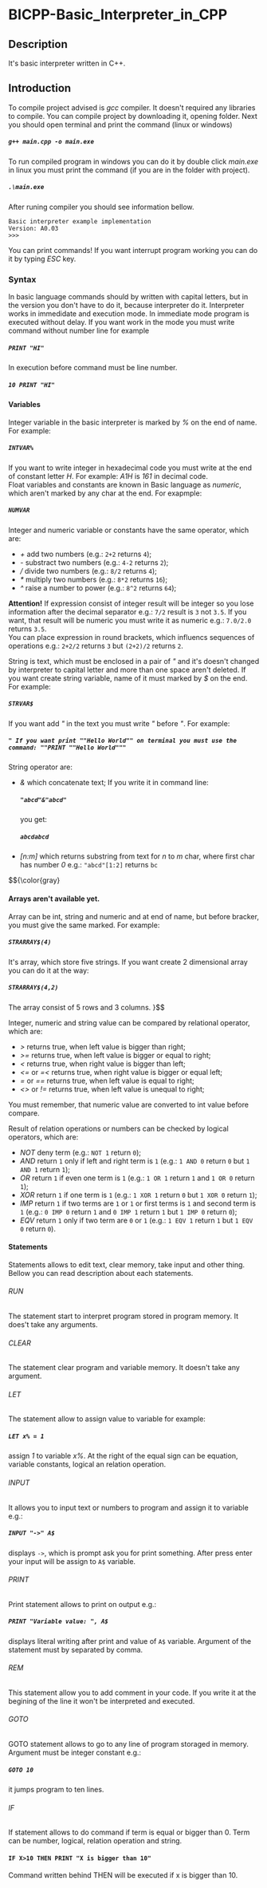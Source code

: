 # BICPP-Basic_Interpreter_in_CPP
## Description
It's basic interpreter written in C++.
## Introduction

To compile project advised is *gcc* compiler. It doesn't required any libraries to compile. You can compile project by downloading it, opening folder. Next you should open terminal and print the command (linux or windows)
##### `g++ main.cpp -o main.exe`
To run compiled program in windows you can do it by double click *main.exe* in linux you must print the command (if you are in the folder with project).
##### `.\main.exe`
After runing compiler you should see information bellow.
```
Basic interpreter example implementation
Version: A0.03
>>>
```
You can print commands!
If you want interrupt program working you can do it by typing *ESC* key.

### Syntax

In basic language commands should by written with capital letters, but in the version you don't have to do it, because interpreter do it.
Interpreter works in immedidate and execution mode. In immediate mode program is executed without delay. If you want work in the mode you must write command without number line for example
##### `PRINT "HI"`
In execution before command must be line number.
##### `10 PRINT "HI"`

#### Variables
Integer variable in the basic interpreter is marked by *%* on the end of name. For example:
##### `INTVAR%`
If you want to write integer in hexadecimal code you must write at the end of constant letter *H*. For example: *A1H* is *161* in decimal code.  
Float variables and constants are known in Basic language as *numeric*, which aren't marked by any char at the end. For exapmple:
##### `NUMVAR`
Integer and numeric variable or constants have the same operator, which are:
- *+* add two numbers (e.g.: `2+2` returns `4`);
- *-* substract two numbers (e.g.: `4-2` returns `2`);
- */* divide two numbers (e.g.: `8/2` returns `4`);
- *\** multiply two numbers (e.g.: `8*2` returns `16`);
- *^* raise a number to power (e.g.: `8^2` returns `64`);

 **Attention!** If expression consist of integer result will be integer so you lose information after the decimal separator e.g.: `7/2` result is `3` not `3.5`. If you want, that result will be numeric you must write it as numeric e.g.: `7.0/2.0` returns `3.5`.  
 You can place expression in round brackets, which influencs sequences of operations e.g.: `2+2/2` returns `3` but  `(2+2)/2` returns `2`.

String is text, which must be enclosed in a pair of *"* and it's doesn't changed by interpreter to capital letter and more than one space aren't deleted. If you want create string variable, name of it must marked by *$* on the end. For example:
##### `STRVAR$`
If you want add *"* in the text you must write *"* before *"*. For example:
##### `" If you want print ""Hello World"" on terminal you must use the command: ""PRINT ""Hello World"""`
String operator are:
-   *&* which concatenate text;
    If you write it in command line:
    ##### `"abcd"&"abcd"`
    you get:
    ##### `abcdabcd`
-   *[n:m]* which returns substring from text for *n* to *m* char, where first char has number *0* e.g.: `"abcd"[1:2]` returns `bc`


$${\color{gray}
#### Arrays aren't available yet.

Array can be int, string and numeric and at end of name, but before bracker, you must give the same marked. For example:
##### `STRARRAY$(4)`
It's array, which store five strings. If you want create 2 dimensional array you can do it at the way:
##### `STRARRAY$(4,2)`
The array consist of 5 rows and 3 columns.
}$$

Integer, numeric and string value can be compared by relational operator, which are:
- *>* returns true, when left value is bigger than right;
- *>=* returns true, when left value is bigger or equal to right;
- *<* returns true, when right value is bigger than left;
- *<=* or *=<* returns true, when right value is bigger or equal left;
- *=* or *==* returns true, when left value is equal to right;
- *<>* or *!=* returns true, when left value is unequal to right;

You must remember, that numeric value are converted to int value before compare.

Result of relation operations or numbers can be checked by logical operators, which are:
- *NOT* deny term (e.g.: `NOT 1` return `0`);
- *AND* return `1` only if left and right term is `1` (e.g.: `1 AND 0` return `0` but `1 AND 1` return `1`);
- *OR* return `1` if even one term is `1` (e.g.: `1 OR 1` return `1` and `1 OR 0` return `1`);
- *XOR* return `1` if one term is `1` (e.g.: `1 XOR 1` return `0` but `1 XOR 0` return `1`);
- *IMP* return `1` if two terms are `1` or `1` or first terms is `1` and second term is `1` (e.g.: `0 IMP 0` return `1` and `0 IMP 1` return `1` but `1 IMP 0` return `0`);
- *EQV* return `1` only if two term are `0` or `1` (e.g.: `1 EQV 1` return `1` but `1 EQV 0` return `0`).

#### Statements

Statements allows to edit text, clear memory, take input and other thing. Bellow you can read description about each statements.

###### RUN
The statement start to interpret program stored in program memory. It does't take any arguments.
###### CLEAR
The statement clear program and variable memory. It doesn't take any argument.
###### LET
The statement allow to assign value to variable for example:
##### `LET x% = 1`
assign *1* to variable *x%*. At the right of the equal sign can be equation, variable constants, logical an relation operation.
###### INPUT
It allows you to input text or numbers to program and assign it to variable e.g.:
##### `INPUT "->" A$`
displays `->`, which is prompt ask you for print something. After press enter your input will be assign to `A$` variable.
###### PRINT
Print statement allows to print on output e.g.:
##### `PRINT "Variable value: ", A$`
displays literal writing after print and value of `A$` variable. Argument of the statement must by separated by comma. 
###### REM
This statement allow you to add comment in your code. If you write it at the begining of the line it won't be interpreted and executed.
###### GOTO
GOTO statement allows to go to any line of program storaged in memory. Argument must be integer constant e.g.:
##### `GOTO 10`
it jumps program to ten lines.

###### IF
If statement allows to do command if term is equal or bigger than 0. Term can be number, logical, relation operation and string.
#### `IF X>10 THEN PRINT "X is bigger than 10"`
Command written behind THEN will be executed if x is bigger than 10.

  
